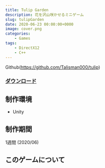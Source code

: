 ```yaml
---
title: Tulip Garden
description: 花を沢山咲かせるミニゲーム
slug: tulipGarden
date: 2020-06-23 00:00:00+0000
image: cover.png
categories:
    - Games
tags:
    - DirectX12
    - C++
---
```


Github(https://github.com/Talisman000/tulip)

### [ダウンロード](https://github.com/Talisman000/tulip/releases/download/v1.00/TulipGarden.zip)


## 制作環境
- Unity

## 制作期間
1週間 (2020/06)

## このゲームについて
